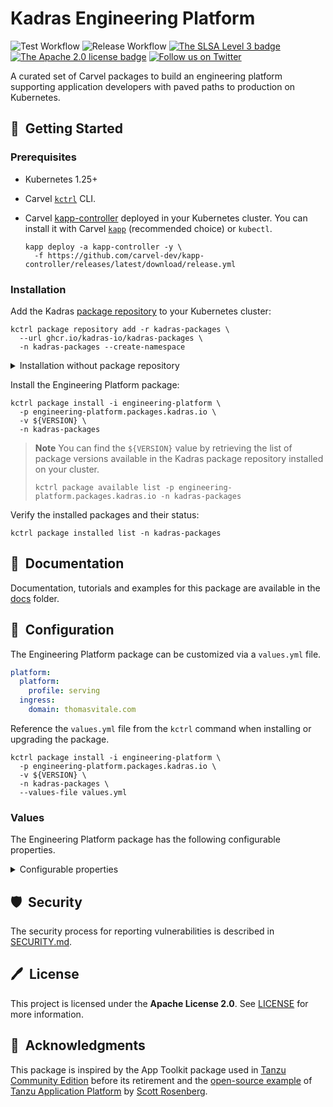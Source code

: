 # Kadras Engineering Platform

![Test Workflow](https://github.com/kadras-io/engineering-platform/actions/workflows/test.yml/badge.svg)
![Release Workflow](https://github.com/kadras-io/engineering-platform/actions/workflows/release.yml/badge.svg)
[![The SLSA Level 3 badge](https://slsa.dev/images/gh-badge-level3.svg)](https://slsa.dev/spec/v1.0/levels)
[![The Apache 2.0 license badge](https://img.shields.io/badge/License-Apache_2.0-blue.svg)](https://opensource.org/licenses/Apache-2.0)
[![Follow us on Twitter](https://img.shields.io/static/v1?label=Twitter&message=Follow&color=1DA1F2)](https://twitter.com/kadrasIO)

A curated set of Carvel packages to build an engineering platform supporting application developers with paved paths to production on Kubernetes.

## 🚀&nbsp; Getting Started

### Prerequisites

* Kubernetes 1.25+
* Carvel [`kctrl`](https://carvel.dev/kapp-controller/docs/latest/install/#installing-kapp-controller-cli-kctrl) CLI.
* Carvel [kapp-controller](https://carvel.dev/kapp-controller) deployed in your Kubernetes cluster. You can install it with Carvel [`kapp`](https://carvel.dev/kapp/docs/latest/install) (recommended choice) or `kubectl`.

  ```shell
  kapp deploy -a kapp-controller -y \
    -f https://github.com/carvel-dev/kapp-controller/releases/latest/download/release.yml
  ```

### Installation

Add the Kadras [package repository](https://github.com/kadras-io/kadras-packages) to your Kubernetes cluster:

  ```shell
  kctrl package repository add -r kadras-packages \
    --url ghcr.io/kadras-io/kadras-packages \
    -n kadras-packages --create-namespace
  ```

<details><summary>Installation without package repository</summary>
The recommended way of installing the Engineering Platform package is via the Kadras <a href="https://github.com/kadras-io/kadras-packages">package repository</a>. If you prefer not using the repository, you can add the package definition directly using <a href="https://carvel.dev/kapp/docs/latest/install"><code>kapp</code></a> or <code>kubectl</code>.

  ```shell
  kubectl create namespace kadras-packages
  kapp deploy -a engineering-platform-package -n kadras-packages -y \
    -f https://github.com/kadras-io/engineering-platform/releases/latest/download/metadata.yml \
    -f https://github.com/kadras-io/engineering-platform/releases/latest/download/package.yml
  ```
</details>

Install the Engineering Platform package:

  ```shell
  kctrl package install -i engineering-platform \
    -p engineering-platform.packages.kadras.io \
    -v ${VERSION} \
    -n kadras-packages
  ```

> **Note**
> You can find the `${VERSION}` value by retrieving the list of package versions available in the Kadras package repository installed on your cluster.
> 
>   ```shell
>   kctrl package available list -p engineering-platform.packages.kadras.io -n kadras-packages
>   ```

Verify the installed packages and their status:

  ```shell
  kctrl package installed list -n kadras-packages
  ```

## 📙&nbsp; Documentation

Documentation, tutorials and examples for this package are available in the [docs](docs) folder.

## 🎯&nbsp; Configuration

The Engineering Platform package can be customized via a `values.yml` file.

  ```yaml
  platform:
    platform:
      profile: serving
    ingress:
      domain: thomasvitale.com
  ```

Reference the `values.yml` file from the `kctrl` command when installing or upgrading the package.

  ```shell
  kctrl package install -i engineering-platform \
    -p engineering-platform.packages.kadras.io \
    -v ${VERSION} \
    -n kadras-packages \
    --values-file values.yml
  ```

### Values

The Engineering Platform package has the following configurable properties.

<details><summary>Configurable properties</summary>

| Config | Default | Description |
|-------|-------------------|-------------|
| `platform.profile` | `full` | The platform profile to install. Options: `full`, `serving`. |
| `platform.supply_chain` | `basic` | The type of supply chain to deploy. Options: `basic`, `advanced`. |
| `platform.namespace` | `kadras-packages` | The namespace where to install the platform. |
| `platform.excluded_packages` | `[]` | A list of packages to exclude from being installed. |
| `platform.ca_cert_data` | `""` | PEM-encoded certificate data to trust TLS connections with a custom CA. |
| `platform.infrastructure_provider` | `""` | The underlying infrastructure provider. Options are `local` and `vsphere`. This field is not required, but it enables better validation and defaulting if provided. |
| `platform.ingress.domain` | `""` | The base domain name the platform will use to configure the Ingress controller. It must be a valid DNS name. |
| `platform.ingress.issuer.type` | `private` | The type of ClusterIssuer the platform will use to enable TLS communications. Options: `private`, `letsencrypt_staging`, `letsencrypt`, `custom`. |
| `platform.ingress.issuer.name` | `""` | A reference to a custom ClusterIssuer previously created on the cluster where the platform will be installed. Required when the type is `custom`. |
| `platform.ingress.issuer.email` | `""` | The email address that Let's Encrypt will use to send info on expiring certificates or other issues. Required when the type is `letsencrypt_staging` or `letsencrypt`. |
| `platform.oci_registry.server` | `""` | The server of the OCI Registry where the platform will publish and consume OCI images. |
| `platform.oci_registry.repository` | `""` | The repository in the OCI Registry where the platform will publish and consume OCI images. |
| `platform.oci_registry.secret.name` | `supply-chain-registry-credentials` | The name of the Secret holding the credentials to access the OCI registry. |
| `platform.oci_registry.secret.namespace` | `kadras-packages` | The namespace of the Secret holding the credentials to access the OCI registry. |
| `platform.cosign.secret.name` | `supply-chain-cosign-key-pair` | The name of the Secret holding the Cosign key pair. |
| `platform.cosign.secret.namespace` | `kadras-packages` | The namespace of the Secret holding the Cosign key pair. |
| `platform.git.server` | `https://github.com` | The server hosting the Git repositories used by the plaform. |
| `platform.git.secret.name` | `supply-chain-git-credentials` | The name of the Secret holding the credentials to access the Git server. |
| `platform.git.secret.namespace` | `kadras-packages` | The namespace of the Secret holding the credentials to access the Git server. |

Each Kadras package included in the platform can be configured independently.

| Config | Default | Description |
|-------|-------------------|-------------|
| `buildpacks.catalog` | `{}` | Configuration for the Buildpacks Catalog package. |
| `buildpacks.kpack` | `{}` | Configuration for the Kpack package. |
| `cartographer.core` | `{}` | Configuration for the Cartographer Core package including Cartographer and Cartographer Conventions. |
| `cartographer.blueprints` | `{}` | Configuration for the Cartographer Blueprints package. |
| `cartographer.delivery` | `{}` | Configuration for the Cartographer Delivery package. |
| `cartographer.supply_chains` | `{}` | Configuration for the Cartographer Supply Chains package. |
| `cert_manager.core` | `{}` | Configuration for the Cert Manager package. |
| `cert_manager.issuers` | `{}` | Configuration for the Cert Manager Issuers package. |
| `contour` | `{}` | Configuration for the Contour package. |
| `conventions.spring_boot` | `{}` | Configuration for the Spring Boot Conventions package. |
| `flux.source_controller` | `{}` | Configuration for the FluxCD Source Controller package. |
| `knative.serving` | `{}` | Configuration for the Knative Serving package. |
| `kyverno.core` | `{}` | Configuration for the Kyverno package. |
| `metrics_server` | `{}` | Configuration for the Metrics Server package. |
| `secretgen_controller` | `{}` | Configuration for the Secretgen Controller package. |
| `tekton.catalog` | `{}` | Configuration for the Tekton Catalog package. |
| `tekton.pipelines` | `{}` | Configuration for the Tekton Pipelines package. |
| `workspace_provisioner` | `{}` | Configuration for the Workspace Provisioner package. |

</details>

## 🛡️&nbsp; Security

The security process for reporting vulnerabilities is described in [SECURITY.md](SECURITY.md).

## 🖊️&nbsp; License

This project is licensed under the **Apache License 2.0**. See [LICENSE](LICENSE) for more information.

## 🙏&nbsp; Acknowledgments

This package is inspired by the App Toolkit package used in [Tanzu Community Edition](https://github.com/vmware-tanzu/community-edition) before its retirement and the [open-source example](https://github.com/vrabbi/tap-oss) of [Tanzu Application Platform](https://tanzu.vmware.com/application-platform) by [Scott Rosenberg](https://vrabbi.cloud).

